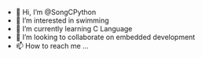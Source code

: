 - 👋 Hi, I’m @SongCPython
- 👀 I’m interested in swimming
- 🌱 I’m currently learning C Language
- 💞️ I’m looking to collaborate on embedded development
- 📫 How to reach me ...

<!---
SongCPython/SongCPython is a ✨ special ✨ repository because its `README.md` (this file) appears on your GitHub profile.
You can click the Preview link to take a look at your changes.
--->
